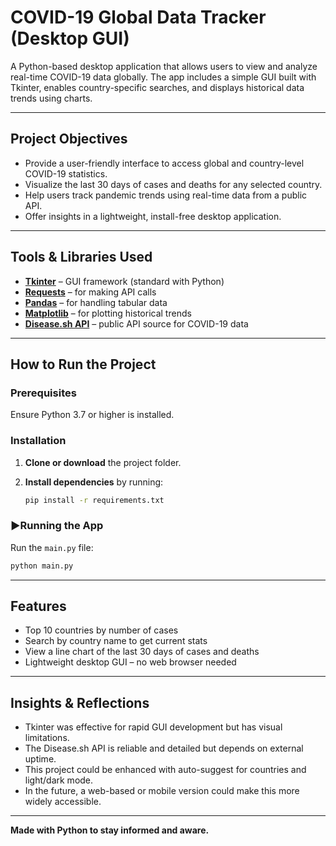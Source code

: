# COVID-19 Global Data Tracker (Desktop GUI)

A Python-based desktop application that allows users to view and analyze real-time COVID-19 data globally. The app includes a simple GUI built with Tkinter, enables country-specific searches, and displays historical data trends using charts.

---

## Project Objectives

- Provide a user-friendly interface to access global and country-level COVID-19 statistics.
- Visualize the last 30 days of cases and deaths for any selected country.
- Help users track pandemic trends using real-time data from a public API.
- Offer insights in a lightweight, install-free desktop application.

---

## Tools & Libraries Used

- **[Tkinter](https://docs.python.org/3/library/tkinter.html)** – GUI framework (standard with Python)
- **[Requests](https://docs.python-requests.org/)** – for making API calls
- **[Pandas](https://pandas.pydata.org/)** – for handling tabular data
- **[Matplotlib](https://matplotlib.org/)** – for plotting historical trends
- **[Disease.sh API](https://disease.sh/)** – public API source for COVID-19 data

---

## How to Run the Project

### Prerequisites
Ensure Python 3.7 or higher is installed.

### Installation

1. **Clone or download** the project folder.
2. **Install dependencies** by running:

   ```bash
   pip install -r requirements.txt
   ```

### ▶Running the App

Run the `main.py` file:

```bash
python main.py
```

---

## Features

- Top 10 countries by number of cases
- Search by country name to get current stats
- View a line chart of the last 30 days of cases and deaths
- Lightweight desktop GUI – no web browser needed

---

## Insights & Reflections

- Tkinter was effective for rapid GUI development but has visual limitations.
- The Disease.sh API is reliable and detailed but depends on external uptime.
- This project could be enhanced with auto-suggest for countries and light/dark mode.
- In the future, a web-based or mobile version could make this more widely accessible.

---

**Made with Python to stay informed and aware.**
